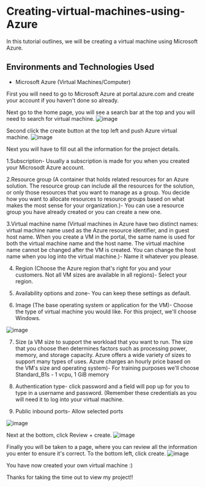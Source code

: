 # Creating-virtual-machines-using-Azure
In this tutorial outlines, we will be creating a virtual machine using Microsoft Azure.

<h2>Environments and Technologies Used</h2>

- Microsoft Azure (Virtual Machines/Computer)



First you will need to go to Microsoft Azure at portal.azure.com and create your account if you haven't done so already.

Next go to the home page, you will see a search bar at the top and you will need to search for virtual machine.
![image](https://i.postimg.cc/NMnNy2mZ/a.png)

Second click the create button at the top left and push Azure virtual machine.
![image](https://i.postimg.cc/4nkBPC85/b.png)


Next you will have to fill out all the information for the project details. 

1.Subscription- Usually a subscription is made for you when you created your Microsodt Azure account.

2.Resource group (A container that holds related resources for an Azure solution. The resource group can include all the resources for the solution, or only those resources that you want to manage as a group. You decide how you want to allocate resources to resource groups based on what makes the most sense for your organization.)- You can use a resource group you have already created or you can create a new one.

3.Virtual machine name (Virtual machines in Azure have two distinct names: virtual machine name used as the Azure resource identifier, and in guest host name. When you create a VM in the portal, the same name is used for both the virtual machine name and the host name. The virtual machine name cannot be changed after the VM is created. You can change the host name when you log into the virtual machine.)- Name it whatever you please.

4. Region (Choose the Azure region that's right for you and your customers. Not all VM sizes are available in all regions)- Select your region.
  
5. Availability options and zone- You can keep these settings as default.

6. Image (The base operating system or application for the VM)- Choose the type of virtual machine you would like. For this project, we'll choose Windows.

![image](https://i.postimg.cc/GhvCCb1b/c.png)

7. Size (a VM size to support the workload that you want to run. The size that you choose then determines factors such as processing power, memory, and storage capacity. Azure offers a wide variety of sizes to support many types of uses. Azure charges an hourly price based on the VM's size and operating system)- For training purposes we'll choose Standard_B1s - 1 vcpu, 1 GiB memory

8. Authentication type- click password and a field will pop up for you to type in a username and password. (Remember these credentials as you will need it to log into your virtual machine.

9. Public inbound ports- Allow selected ports

![image](https://i.postimg.cc/BZr0kXkh/d.png)


Next at the bottom, click Review + create.
![image](https://i.postimg.cc/FzJT0Fxz/e.png)

Finally you will be taken to a page, where you can review all the information you enter to ensure it's correct. To the bottom left, click create.
![image](https://i.postimg.cc/jqwTMzgw/f.png)

You have now created your own virtual machine :) 

Thanks for taking the time out to view my project!!
